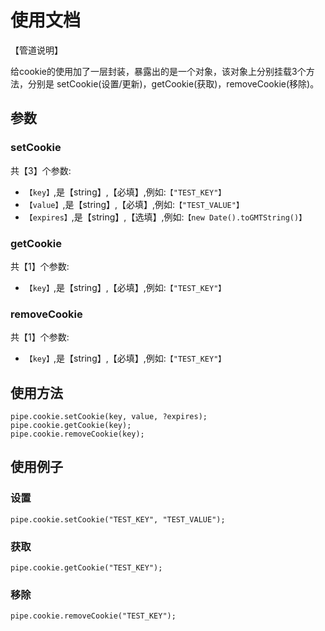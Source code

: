 # 使用文档
【管道说明】

给cookie的使用加了一层封装，暴露出的是一个对象，该对象上分别挂载3个方法，分别是 setCookie(设置/更新)，getCookie(获取)，removeCookie(移除)。

## 参数

### setCookie
共【3】个参数:
- `【key】`,是【string】,【必填】,例如:`【"TEST_KEY"】`
- `【value】`,是【string】,【必填】,例如:`【"TEST_VALUE"】`
- `【expires】`,是【string】,【选填】,例如:`【new Date().toGMTString()】`

### getCookie
共【1】个参数:
- `【key】`,是【string】,【必填】,例如:`【"TEST_KEY"】`

### removeCookie
共【1】个参数:
- `【key】`,是【string】,【必填】,例如:`【"TEST_KEY"】`

## 使用方法

```
pipe.cookie.setCookie(key, value, ?expires);
pipe.cookie.getCookie(key);
pipe.cookie.removeCookie(key);
```

## 使用例子

### 设置
```
pipe.cookie.setCookie("TEST_KEY", "TEST_VALUE");
```

### 获取
```
pipe.cookie.getCookie("TEST_KEY");
```

### 移除
```
pipe.cookie.removeCookie("TEST_KEY");
```